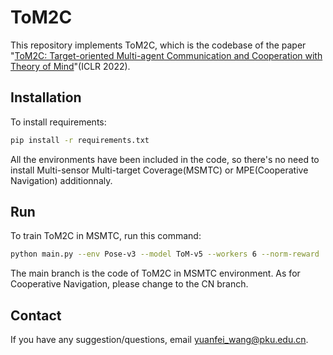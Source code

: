 # ToM2C

This repository implements ToM2C, which is the codebase of the paper "[ToM2C: Target-oriented Multi-agent Communication and Cooperation with Theory of Mind](https://arxiv.org/abs/2111.09189)"(ICLR 2022). 

## Installation

To install requirements:

```bash
pip install -r requirements.txt
```

All the environments have been included in the code, so there's no need to install Multi-sensor Multi-target Coverage(MSMTC) or MPE(Cooperative Navigation) additionnaly.

## Run

To train ToM2C in MSMTC, run this command:

```bash
python main.py --env Pose-v3 --model ToM-v5 --workers 6 --norm-reward
```

The main branch is the code of ToM2C in MSMTC environment. As for Cooperative Navigation, please change to the CN branch.

## Contact

If you have any suggestion/questions, email yuanfei_wang@pku.edu.cn.

